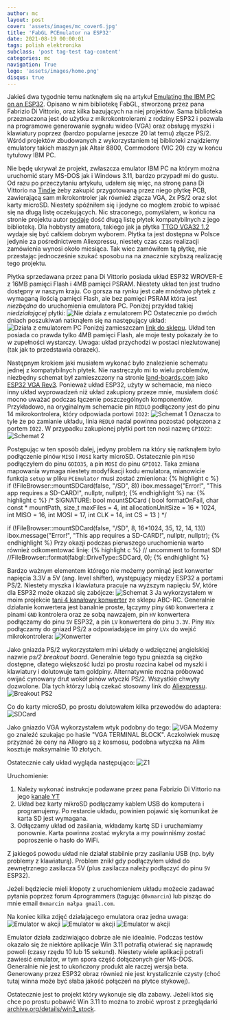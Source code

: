 ```yaml
---
author: mc
layout: post
cover: 'assets/images/mc_cover6.jpg'
title: 'FabGL PCEmulator na ESP32'
date: 2021-08-19 00:00:01
tags: polish elektronika
subclass: 'post tag-test tag-content'
categories: mc
navigation: True
logo: 'assets/images/home.png'
disqus: true
---
```


Jakieś dwa tygodnie temu natknąłem się na artykuł
[Emulating the IBM PC on an ESP32](https://hackaday.com/2021/07/28/emulating-the-ibm-pc-on-an-esp32/).
Opisano w nim bibliotekę FabGL, stworzoną przez pana Fabrizio Di Vittorio,
oraz kilka bazujących na niej projektów.
Sama biblioteka przeznaczona jest do użytku z mikrokontrolerami z rodziny
ESP32 i pozwala na programowe generowanie sygnału wideo (VGA) oraz
obsługę myszki i klawiatury poprzez (bardzo popularne jeszcze 20 lat temu) złącze PS/2.
Wśród projektów zbudowanych z wykorzystaniem tej biblioteki znajdziemy
emulatory takich maszyn jak Altair 8800, Commodore (VIC 20) czy w końcu tytułowy IBM PC.

Nie będę ukrywał że projekt, zwłaszcza emulator IBM PC na którym można uruchomić
stary MS-DOS jak i Windows 3.11, bardzo przypadł mi do gustu.
Od razu po przeczytaniu artykułu, udałem się więc, na stronę pana Di Vittorio
na [Tindie](https://www.tindie.com/products/fabgl/fabgl-esp32-33v-board-16mb-flash-4-mb-psram/) żeby zakupić przygotowaną przez niego płytkę PCB, zawierającą sam mikrokontroler
jak również złącza VGA, 2x PS/2 oraz slot karty microSD.
Niestety spóźniłem się i jedyne co mogłem zrobić to wpisać się na długą listę oczekujących.
Nic straconego, pomyślałem, w końcu na stronie projektu autor 
[podaje](https://github.com/fdivitto/FabGL/wiki/Boards)
dość długą listę płytek kompatybilnych z jego biblioteką.
Dla hobbysty amatora, takiego jak ja płytka [TTGO VGA32 1.2](https://pl.aliexpress.com/item/33014937190.html) wydaje się być
całkiem dobrym wyborem. Płytka ta jest dostępna w Polsce jedynie za pośrednictwem
Aliexpressu, niestety czas czas realizacji zamówienia wynosi około miesiąca.
Tak wiec zamówiłem tą płytkę, nie przestając jednocześnie szukać sposobu na
na znacznie szybszą realizację tego projektu.

Płytka sprzedawana przez pana Di Vittorio posiada układ ESP32 WROVER-E z
16MB pamięci Flash i 4MB pamięci PSRAM. Niestety układ ten jest trudno dostępny 
w naszym kraju. Co gorsza na rynku jest całe mnóstwo płytek z wymaganą ilością
pamięci Flash, ale bez pamięci PSRAM która jest *niezbędna* do uruchomienia emulatora
PC. Poniżej przykład takiej *niedziałającej* płytki:
![Nie działa z emulatorem PC](assets/images/2021-08-19/esp-bad.webp)
Ostatecznie po dwóch dniach poszukiwań natknąłem się na następujący układ:
![Działa z emulatorem PC](assets/images/2021-08-19/esp-good.jpg)
Poniżej zamieszczam [link do sklepu](https://kamami.pl/esp32/583662-zestaw-rozwojowy-z-modulem-wifi-i-bluetooth-esp32-wrover.html).
Układ ten posiada co prawda tylko 4MB pamięci Flash, ale moje testy pokazały że to w zupełności wystarczy. Uwaga: układ przychodzi w postaci niezlutowanej (tak jak to przedstawia obrazek).

Następnym krokiem jaki musiałem wykonać było znalezienie schematu jednej z
kompatybilnych płytek. Nie nastręczyło mi to wielu problemów, niezbędny schemat
był zamieszczony na stronie [land-boards.com](http://land-boards.com/blwiki/index.php?title=ESP32-VGA#Schematic) jako [ESP32 VGA Rev3](http://land-boards.com/ESP32-VGA/ESP32-VGA_Rev3_Schematic.pdf).
Ponieważ układ ESP32, użyty w schemacie, ma nieco inny układ wyprowadzeń niż układ zakupiony przeze mnie, musiałem dość mocno uważać podczas łączenie poszczególnych
komponentów.
Przykładowo, na oryginalnym schemacie pin `REDLO` podłączony jest do pinu 14 mikrokontrolera, który odpowiada portowi `IO22`:
![Schemat 1](assets/images/2021-08-19/sch1.png)
Oznacza to tyle że po zamianie układu,
linia `REDLO` nadal powinna pozostać połączona z portem `IO22`. W przypadku
zakupionej płytki port ten nosi nazwę `GPIO22`:
![Schemat 2](assets/images/2021-08-19/sch2.png)

Postępując w ten sposób dalej, jedyny problem na który się natknąłem
było podłączenie pinów `MISO` i `MOSI` karty microSD.
Ostatecznie pin `MISO` podłączyłem do pinu `GOIO35`, a pin `MOSI` do pinu `GPIO12`.
Taka zmiana mapowania wymaga niestety modyfikacji kodu
emulatora, mianowicie funkcja `setup` w pliku `PCEmulator` musi zostać zmieniona:
{% highlight c %}
  if (!FileBrowser::mountSDCard(false, "/SD", 8))
    ibox.message("Error!", "This app requires a SD-CARD!", nullptr, nullptr);
{% endhighlight %}
na:
{% highlight c %}
  /* SIGNATURE: 
      bool mountSDCard  ( bool  formatOnFail,
      char const *  mountPath,
      size_t  maxFiles = 4,
      int   allocationUnitSize = 16 * 1024,
      int   MISO = 16,
      int   MOSI = 17,
      int   CLK = 14,
      int   CS = 13 
      ) 
   */

  if (!FileBrowser::mountSDCard(false, "/SD", 8, 16*1024, 35, 12, 14, 13))
    ibox.message("Error!", "This app requires a SD-CARD!", nullptr, nullptr);
{% endhighlight %}
Przy okazji podczas pierwszego uruchomienia warto również odkomentować linię:
{% highlight c %}
  // uncomment to format SD!
  //FileBrowser::format(fabgl::DriveType::SDCard, 0);
{% endhighlight %}

Bardzo ważnym elementem którego nie możemy pominąć jest konwerter napięcia 3.3V a 5V
(ang. level shifter),
występujący między ESP32 a portami PS/2. Niestety myszka i klawiatura pracuje na
wyższym napięciu 5V, które dla ESP32 może okazać się zabójcze:
![Schemat 3](assets/images/2021-08-19/sch3.png)
Ja wykorzystałem w moim projekcie [tani 4 kanałowy konwerter](https://abc-rc.pl/product-pol-6191-Konwerter-poziomow-3-3-5V-4-kanaly-stanow-logicznych-SPI-UART-Arduino.html)
 ze sklepu ABC-RC. Generalnie działanie konwertera jest banalnie proste, łączymy
 piny `GND` konwertera z pinami `GND` kontrolera oraz ze sobą nawzajem, pin `HV` konwertera podłączamy do pinu `5V` ESP32, a pin `LV`
 konwertera do pinu `3.3V`. Piny `HVx` podłączamy do gniazd PS/2 a 
 odpowiadające im piny `LVx` do wejść mikrokontrolera:
 ![Konwerter](assets/images/2021-08-19/kon.png)

 Jako gniazda PS/2 wykorzystałem mini układy o wdzięcznej angielskiej nazwie
 _ps/2 breakout board_. Generalnie tego typu gniazda są ciężko dostępne, dlatego
 większość ludzi po prostu rozcina kabel od myszki i klawiatury i dolutowuje tam
 goldpiny. Alternatywnie można próbować owijać cynowany drut wokół pinów wtyczki PS/2.
 Wszystkie chwyty dozwolone. Dla tych którzy lubią czekać stosowny link do
 [Aliexpressu](https://pl.aliexpress.com/item/1922394999.html).
 ![Breakout PS2](assets/images/2021-08-19/ps2.png)

Co do karty microSD, po prostu dolutowałem kilka przewodów do adaptera:
![SDCard](assets/images/2021-08-19/sd.png)

Jako gniazdo VGA wykorzystałem wtyk podobny do tego:
![VGA](assets/images/2021-08-19/vga.png)
Możemy go znaleźć szukając po haśle "VGA TERMINAL BLOCK".
Aczkolwiek muszę przyznać że ceny na Allegro są z kosmosu, podobna wtyczka
na Alim kosztuje maksymalnie 10 złotych.

Ostatecznie cały układ wygląda następująco:
![Z1](assets/images/2021-08-19/z1.png)

Uruchomienie:
1) Należy wykonać instrukcje podawane przez pana Fabrizio Di Vittorio na jego [kanale YT](https://www.youtube.com/watch?v=8OTaPQlSTas&list=PLv49lyEwqDNMz9XGBy6wnBzBAYFVMdCki)
2) Układ bez karty mikroSD podłączamy kablem USB do komputera i programujemy. Po restarcie układu, powinien pojawić się komunikat że karta SD jest wymagana.
3) Odłączamy układ od zasilania, wkładamy kartę SD i uruchamiamy ponownie. Karta powinna zostać wykryta a my powinniśmy zostać poproszenie o hasło do WiFi.

Z jakiegoś powodu układ nie działał stabilnie przy zasilaniu USB (np. były problemy z klawiaturą). Problem znikł gdy podłączyłem układ do zewnętrznego zasilacza 5V (plus zasilacza należy podłączyć do pinu `5V` ESP32).

Jeżeli będziecie mieli kłopoty z uruchomieniem układu możecie zadawać pytania poprzez forum 4programmers (tagując `@0xmarcin`) lub pisząc do mnie email `0xmarcin małpa gmail.com`.

Na koniec kilka zdjęć działającego emulatora oraz jedna uwaga:
![Emulator w akcji](assets/images/2021-08-19/e1.png)
![Emulator w akcji](assets/images/2021-08-19/e2.png)
![Emulator w akcji](assets/images/2021-08-19/e3.png)

Emulator działa zadziwiająco dobrze ale nie idealnie. Podczas testów okazało się że niektóre aplikacje Win 3.11 potrafią otwierać się naprawdę powoli (czasy rzędu 10 lub 15 sekund). Niestety wiele aplikacji potrafi zawiesić emulator, w tym spora część dołączonych gier MS-DOS. Generalnie nie jest to ukończony produkt ale raczej wersja beta. Generowany przez ESP32 obraz również nie jest krystalicznie czysty (choć tutaj winna może być słaba jakość połączeń na płytce stykowej).

Ostatecznie jest to projekt który wykonuje się dla zabawy. Jeżeli ktoś się chce po prostu pobawić Win 3.11 to można to zrobić wprost z przeglądarki
[archive.org/details/win3_stock](https://archive.org/details/win3_stock).